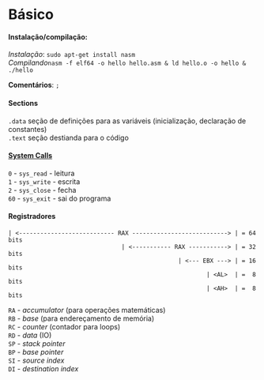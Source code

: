 # Básico

#### Instalação/compilação:  
*Instalação*: ```sudo apt-get install nasm```  
*Compilando*```nasm -f elf64 -o hello hello.asm & ld hello.o -o hello & ./hello```

**Comentários**: ```;```  

#### Sections  
```.data``` seção de definições para as variáveis (inicialização, declaração de constantes)  
```.text``` seção destianda para o código

#### [System Calls](https://x64.syscall.sh/)
```0``` - ```sys_read``` - leitura  
```1``` - ```sys_write``` - escrita  
```2``` - ```sys_close``` - fecha  
```60``` - ```sys_exit``` - sai do programa  

#### Registradores

```
| <--------------------------- RAX ---------------------------> | = 64 bits
                                | <----------- RAX -----------> | = 32 bits
                                                | <--- EBX ---> | = 16 bits
                                                        | <AL>  | =  8 bits 
                                                        | <AH>  | =  8 bits 
```

```RA``` - *accumulator* (para operações matemáticas)  
```RB``` - *base* (para endereçamento de memória)  
```RC``` - *counter* (contador para loops)  
```RD``` - *data* (IO)  
```SP``` - *stack pointer*  
```BP``` - *base pointer*  
```SI``` - *source index*  
```DI``` - *destination index*  


